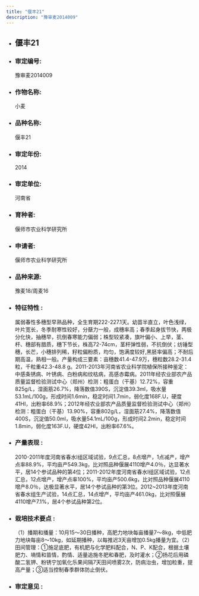 ```yaml
---
title: "偃丰21"
description: "豫审麦2014009"
---
```

* ## 偃丰21
* ###  审定编号:  
   豫审麦2014009

*  ### 作物名称:  
   小麦

*   ###  品种名称: 
    偃丰21

*   ### 审定年份: 
    2014

*   ### 审定单位:  
    河南省

*   ### 育种者:  
    偃师市农业科学研究所

*   ### 申请者:  
    偃师市农业科学研究所

*   ### 品种来源:  
    豫麦18/周麦16


*   ### 特征特性 : 
    属弱春性多穗型早熟品种，全生育期222-227.1天。幼苗半直立，叶色浅绿，叶片宽长，冬季耐寒性较好，分蘖力一般，成穗率高；春季起身拔节快，两极分化快，抽穗早，抗倒春寒能力偏弱；株型较紧凑，旗叶偏小、上举，茎、杆、穗部有腊质，穗下节长，株高72-74cm，茎秆弹性弱，不抗倒伏；纺锤型穗，长芒，小穗排列稀，籽粒偏粉质，均匀，饱满度较好,黑胚率偏高；不耐后期高温，熟相一般。产量构成三要素：亩穗数41.4-47.9万，穗粒数28.2-31.4粒，千粒重42.3-48.8 g。2011-2013年河南省农业科学院植保所接种鉴定：中感条锈病、叶锈病、白粉病和纹枯病，高感赤霉病。2011年经农业部农产品质量监督检验测试中心（郑州）检测：粗蛋白（干基）12.72%，容重825g/L，湿面筋26.7%，降落数值390S，沉淀值39.3ml，吸水量53.1mL/100g，形成时间1.6min，稳定时间1.7min，弱化度168F.U，硬度41HI，出粉率68.9%；2012年经农业部农产品质量监督检验测试中心（郑州）检测：粗蛋白（干基）13.90%，容重802g/L，湿面筋27.4%，降落数值400S，沉淀值50.0ml，吸水量54.1mL/100g，形成时间2.2min，稳定时间1.8min，弱化度163F.U，硬度42HI，出粉率67.6%。


*   ### 产量表现 : 
    2010-2011年度河南省春水Ⅰ组区域试验，9点汇总，8点增产，1点减产，增产点率88.9%，平均亩产549.3kg，比对照品种偃展4110增产4.0％，达显著水平，居14个参试品种的第4位；2011-2012年度河南省春水Ⅰ组区域试验，12点汇总，12点增产，增产点率100%，平均亩产500.6kg，比对照品种偃展4110增产8.0％，达极显著水平，居14个参试品种的第3位。2012~2013年度河南省春水组生产试验，14点汇总，14点增产，平均亩产461.0kg，比对照偃展4110增产7.1%，居4个参试品种第2位。


*   ### 栽培技术要点 : 
     （1）播期和播量：10月15～30日播种，高肥力地块每亩播量7～8kg，中低肥力地块每亩8～10kg，如延期播种，以每推迟3天亩增加0.5kg播量为宜。（2）田间管理：①施足底肥，有机肥与化学肥料配合，N、P、K配合，根据土壤肥力、墒情和苗情，酌情、适量追施冬肥和春肥，及时灌水；②扬花后用磷酸二氢钾、粉锈宁加氧化乐果间隔7天田间喷雾2次，防病治虫，增加粒重，提高产量；③适当控制春季群体防止倒伏。


*   ### 审定意见 : 
    
